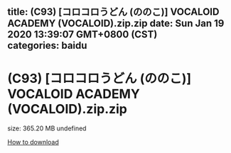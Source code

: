 
title: (C93) [コロコロうどん (ののこ)] VOCALOID ACADEMY (VOCALOID).zip.zip
date: Sun Jan 19 2020 13:39:07 GMT+0800 (CST)    
categories: baidu
---

# (C93) [コロコロうどん (ののこ)] VOCALOID ACADEMY (VOCALOID).zip.zip
size: 365.20 MB
 undefined
 

[How to download](https://bpcam.bemobtrk.com/go/2ceec3aa-1ca2-46d6-b9ff-aaa5c184517c?jno=5381)